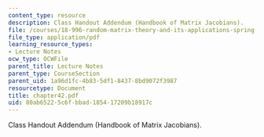 ```yaml
---
content_type: resource
description: Class Handout Addendum (Handbook of Matrix Jacobians).
file: /courses/18-996-random-matrix-theory-and-its-applications-spring-2004/80ab65225c6fbbad185417209b18917c_chapter42.pdf
file_type: application/pdf
learning_resource_types:
- Lecture Notes
ocw_type: OCWFile
parent_title: Lecture Notes
parent_type: CourseSection
parent_uid: 1a96d1fc-4b83-5df1-8437-8bd9072f3987
resourcetype: Document
title: chapter42.pdf
uid: 80ab6522-5c6f-bbad-1854-17209b18917c
---
```

Class Handout Addendum (Handbook of Matrix Jacobians).

